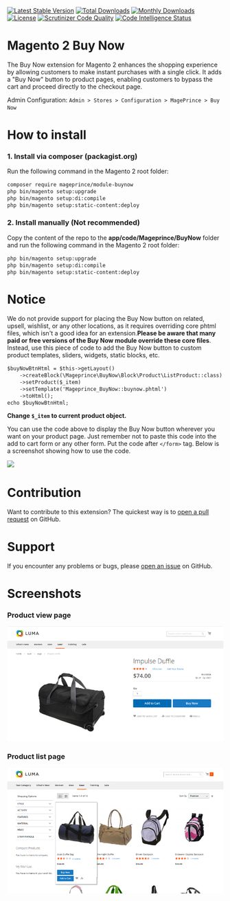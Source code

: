 [![Latest Stable Version](https://poser.pugx.org/mageprince/module-buynow/v)](//packagist.org/packages/mageprince/module-buynow)
[![Total Downloads](https://poser.pugx.org/mageprince/module-buynow/downloads)](//packagist.org/packages/mageprince/module-buynow)
[![Monthly Downloads](https://poser.pugx.org/mageprince/module-buynow/d/monthly)](//packagist.org/packages/mageprince/module-buynow)
[![License](https://poser.pugx.org/mageprince/module-buynow/license)](//packagist.org/packages/mageprince/module-buynow)
[![Scrutinizer Code Quality](https://scrutinizer-ci.com/g/mageprince/magento2-buynow/badges/quality-score.png?b=master)](https://scrutinizer-ci.com/g/mageprince/magento2-FAQ/?branch=master)
[![Code Intelligence Status](https://scrutinizer-ci.com/g/mageprince/magento2-buynow/badges/code-intelligence.svg?b=master)](https://scrutinizer-ci.com/code-intelligence)

# Magento 2 Buy Now 

The Buy Now extension for Magento 2 enhances the shopping experience by allowing customers to make instant purchases with a single click. It adds a "Buy Now" button to product pages, enabling customers to bypass the cart and proceed directly to the checkout page.

Admin Configuration: `Admin > Stores > Configuration > MagePrince > Buy Now`

# How to install

### 1. Install via composer (packagist.org)

Run the following command in the Magento 2 root folder:

    composer require mageprince/module-buynow
    php bin/magento setup:upgrade
    php bin/magento setup:di:compile
    php bin/magento setup:static-content:deploy

### 2. Install manually (Not recommended)

Copy the content of the repo to the <b>app/code/Mageprince/BuyNow</b> folder and run the following command in the Magento 2 root folder:
  
    php bin/magento setup:upgrade
    php bin/magento setup:di:compile
    php bin/magento setup:static-content:deploy

# Notice

We do not provide support for placing the Buy Now button on related, upsell, wishlist, or any other locations, as it requires overriding core phtml files, which isn't a good idea for an extension.<b>Please be aware that many paid or free versions of the Buy Now module override these core files</b>. Instead, use this piece of code to add the Buy Now button to custom product templates, sliders, widgets, static blocks, etc.

    $buyNowBtnHtml = $this->getLayout()
        ->createBlock(\Mageprince\BuyNow\Block\Product\ListProduct::class)
        ->setProduct($_item)
        ->setTemplate('Mageprince_BuyNow::buynow.phtml')
        ->toHtml();
    echo $buyNowBtnHtml;

<b>Change `$_item` to current product object.</b>

You can use the code above to display the Buy Now button wherever you want on your product page. Just remember not to paste this code into the add to cart form or any other form. Put the code after `</form>` tag. Below is a screenshot showing how to use the code.

<img src="https://github.com/mageprince/magento2-buynow/assets/24751863/0646b237-edf6-4677-834e-ec4b9b9c8da6" width="500"/>

# Contribution

Want to contribute to this extension? The quickest way is to <a href="https://help.github.com/articles/about-pull-requests/">open a pull request</a> on GitHub.

# Support

If you encounter any problems or bugs, please <a href="https://github.com/mageprince/magento2-buynow/issues">open an issue</a> on GitHub.

# Screenshots

### Product view page

<img src="https://raw.githubusercontent.com/mageprince/all-module-screenshots/master/BuyNow/listpage.png" alt="View Page" border="0">

### Product list page

<img src="https://raw.githubusercontent.com/mageprince/all-module-screenshots/master/BuyNow/viewpage.png" alt="list page" border="0" />


